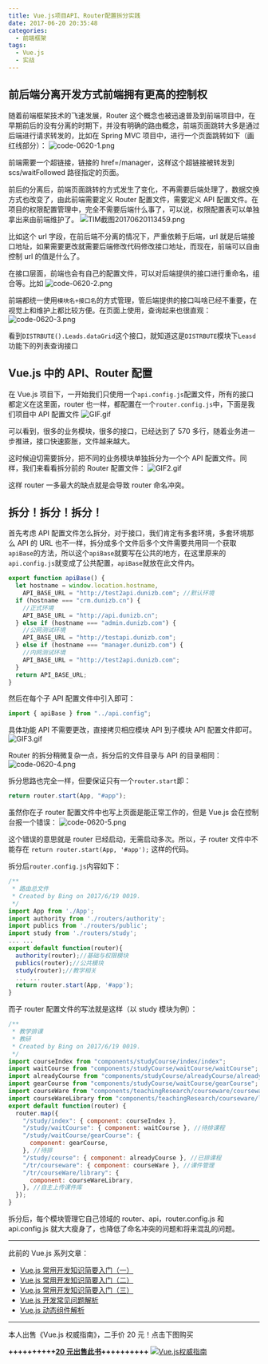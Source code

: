 ```yaml
---
title: Vue.js项目API、Router配置拆分实践
date: 2017-06-20 20:35:48
categories:
  - 前端框架
tags:
  - Vue.js
  - 实战
---
```


## 前后端分离开发方式前端拥有更高的控制权

<!-- more -->

随着前端框架技术的飞速发展，Router 这个概念也被迅速普及到前端项目中，在早期前后的没有分离的时期下，并没有明确的路由概念，前端页面跳转大多是通过后端进行请求转发的，比如在 Spring MVC 项目中，进行一个页面跳转如下（画红线部分）：
![code-0620-1.png](//ww3.sinaimg.cn/large/006tNc79ly1g5d7yf3yfej30l30ecjsv.jpg)

前端需要一个超链接，链接的 href=/manager，这样这个超链接被转发到 scs/waitFollowed 路径指定的页面。

前后的分离后，前端页面跳转的方式发生了变化，不再需要后端处理了，数据交换方式也改变了，由此前端需要定义 Router 配置文件，需要定义 API 配置文件。在项目的权限配置管理中，完全不需要后端什么事了，可以说，权限配置表可以单独拿出来由前端维护了。
![TIM截图20170620113459.png](//ww4.sinaimg.cn/large/006tNc79ly1g5d7ygz8brj30yg0dbwoa.jpg)

比如这个 url 字段，在前后端不分离的情况下，严重依赖于后端，url 就是后端接口地址，如果需要更改就需要后端修改代码修改接口地址，而现在，前端可以自由控制 url 的值是什么了。

在接口层面，前端也会有自己的配置文件，可以对后端提供的接口进行重命名，组合等。比如
![code-0620-2.png](//ww4.sinaimg.cn/large/006tNc79ly1g5d7yhixgvj30p30gaac9.jpg)

前端都统一使用`模块名+接口名`的方式管理，管后端提供的接口叫啥已经不重要，在视觉上和维护上都比较方便。在页面上使用，查询起来也很直观：
![code-0620-3.png](//ww2.sinaimg.cn/large/006tNc79ly1g5d7yie0djj30nz07jglk.jpg)

看到`DISTRBUTE().Leads.dataGrid`这个接口，就知道这是`DISTRBUTE`模块下`Leasd`功能下的列表查询接口

## Vue.js 中的 API、Router 配置

在 Vue.js 项目下，一开始我们只使用一个`api.config.js`配置文件，所有的接口都定义在这里面，router 也一样，都配置在一个`router.config.js`中，下面是我们项目中 API 配置文件
![GIF.gif](//ww2.sinaimg.cn/large/006tNc79ly1g5d7yiyghrg30cm0ggb08.gif)

可以看到，很多的业务模块，很多的接口，已经达到了 570 多行，随着业务进一步推进，接口快速膨胀，文件越来越大。

这时候迫切需要拆分，把不同的业务模块单独拆分为一个个 API 配置文件。同样，我们来看看拆分前的 Router 配置文件：
![GIF2.gif](//ww3.sinaimg.cn/large/006tNc79ly1g5d7yjtqylg30cl0ewhdt.gif)

这样 router 一多最大的缺点就是会导致 router 命名冲突。

## 拆分！拆分！拆分！

首先考虑 API 配置文件怎么拆分，对于接口，我们肯定有多套环境，多套环境那么 API 的 URL 也不一样，拆分成多个文件后多个文件需要共用同一个获取`apiBase`的方法，所以这个`apiBase`就要写在公共的地方，在这里原来的`api.config.js`就变成了公共配置，`apiBase`就放在此文件内。

```js
export function apiBase() {
  let hostname = window.location.hostname,
    API_BASE_URL = "http://test2api.dunizb.com"; //默认环境
  if (hostname === "crm.dunizb.cn") {
    //正式环境
    API_BASE_URL = "http://api.dunizb.cn";
  } else if (hostname === "admin.dunizb.com") {
    //公网测试环境
    API_BASE_URL = "http://testapi.dunizb.com";
  } else if (hostname === "manager.dunizb.com") {
    //内网测试环境
    API_BASE_URL = "http://test2api.dunizb.com";
  }
  return API_BASE_URL;
}
```

然后在每个子 API 配置文件中引入即可：

```js
import { apiBase } from "../api.config";
```

具体功能 API 不需要更改，直接拷贝相应模块 API 到子模块 API 配置文件即可。
![GIF3.gif](//ww1.sinaimg.cn/large/006tNc79ly1g5d7ykobv3g30ni0ewdmb.gif)

Router 的拆分稍微复杂一点，拆分后的文件目录与 API 的目录相同：
![code-0620-4.png](//ww1.sinaimg.cn/large/006tNc79ly1g5d7ym3w2ej30ba0d90t7.jpg)

拆分思路也完全一样，但要保证只有一个`router.start`即：

```js
return router.start(App, "#app");
```

虽然你在子 router 配置文件中也写上页面是能正常工作的，但是 Vue.js 会在控制台报一个错误：
![code-0620-5.png](//ww1.sinaimg.cn/large/006tNc79ly1g5d7ymky4wj30i608pjr8.jpg)

这个错误的意思就是 router 已经启动，无需启动多次。所以，子 router 文件中不能存在 `return router.start(App, '#app');` 这样的代码。

拆分后`router.config.js`内容如下：

```js
/**
 * 路由总文件
 * Created by Bing on 2017/6/19 0019.
 */
import App from './App';
import authority from './routers/authority';
import publics from './routers/public';
import study from './routers/study';
... ...
export default function(router){
  authority(router);//基础与权限模块
  publics(router);//公共模块
  study(router);//教学相关
  ... ...
  return router.start(App, '#app');
}
```

而子 router 配置文件的写法就是这样（以 study 模块为例）：

```js
/**
 * 教学排课
 * 教研
 * Created by Bing on 2017/6/19 0019.
 */
import courseIndex from "components/studyCourse/index/index";
import waitCourse from "components/studyCourse/waitCourse/waitCourse";
import alreadyCourse from "components/studyCourse/alreadyCourse/alreadyCourse";
import gearCourse from "components/studyCourse/waitCourse/gearCourse";
import courseWare from "components/teachingResearch/courseware/courseware.vue";
import courseWareLibrary from "components/teachingResearch/courseware/library.vue";
export default function(router) {
  router.map({
    "/study/index": { component: courseIndex },
    "/study/waitCourse": { component: waitCourse }, //待排课程
    "/study/waitCourse/gearCourse": {
      component: gearCourse,
    }, //待排
    "/study/course": { component: alreadyCourse }, //已排课程
    "/tr/courseware": { component: courseWare }, //课件管理
    "/tr/courseWare/library": {
      component: courseWareLibrary,
    }, //自主上传课件库
  });
}
```

拆分后，每个模块管理它自己领域的 router、api，router.config.js 和 api.config.js 就大大瘦身了，也降低了命名冲突的问题和将来混乱的问题。

---

此前的 Vue.js 系列文章：

- [Vue.js 常用开发知识简要入门（一）](http://dunizb.com/2016/12/18/Vue.js常用开发知识简要入门（一）)
- [Vue.js 常用开发知识简要入门（二）](//www.jianshu.com/p/ce9fc4c8a7ce)
- [Vue.js 常用开发知识简要入门（三）](http://dunizb.com/2017/02/13/Vue.js常用开发知识简要入门（三）)
- [Vue.js 开发常见问题解析](http://dunizb.com/2017/06/19/Vue.js开发常见问题解析/)
- [Vue.js 动态组件解析](http://dunizb.com/2017/06/19/Vue.js动态组件解析/)

---

本人出售《Vue.js 权威指南》，二手价 20 元！点击下图购买

**++++++++++[20 元出售此书](http://dunizb.com/obook/)++++++++++**
[![Vue.js权威指南](//ww3.sinaimg.cn/large/006tNc79ly1g5d7yn253zj30g20jkdjd.jpg)](http://dunizb.com/obook/)
